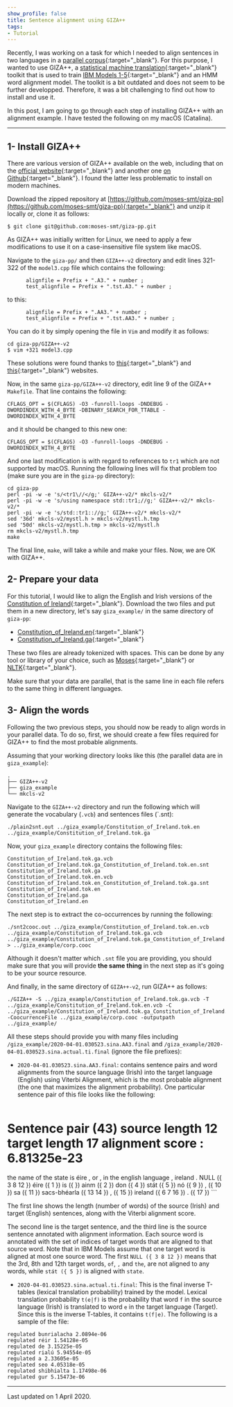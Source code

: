 ```yaml
---
show_profile: false
title: Sentence alignment using GIZA++
tags:
- Tutorial
---
```


Recently, I was working on a task for which I needed to align sentences in two languages in a [parallel corpus](https://en.wikipedia.org/wiki/Parallel_text){:target="_blank"}. For this purpose, I wanted to use GIZA++, a [statistical machine translation](https://en.wikipedia.org/wiki/Statistical_machine_translation){:target="_blank"} toolkit that is used to train [IBM Models 1-5](https://en.wikipedia.org/wiki/IBM_alignment_models){:target="_blank"} and an HMM word alignment model. The toolkit is a bit outdated and does not seem to be further developped. Therefore, it was a bit challenging to find out how to install and use it. 

In this post, I am going to go through each step of installing GIZA++ with an alignment example. I have tested the following on my macOS (Catalina).

---

## 1- Install GIZA++

There are various version of GIZA++ available on the web, including that on the [official website](http://www.statmt.org/moses/giza/GIZA++.html){:target="_blank"} and another one [on Github](https://github.com/moses-smt/giza-pp){:target="_blank"}. I found the latter less problematic to install on modern machines. 

Download the zipped repository at [https://github.com/moses-smt/giza-pp](https://github.com/moses-smt/giza-pp){:target="_blank"} and unzip it locally or, clone it as follows: 

```
$ git clone git@github.com:moses-smt/giza-pp.git
```

As GIZA++ was initially written for Linux, we need to apply a few modifications to use it on a case-insensitive file system like macOS. 

Navigate to the `giza-pp/` and then `GIZA++-v2` directory and edit lines 321-322 of the `model3.cpp` file which contains the following:

```
      alignfile = Prefix + ".A3." + number ;
      test_alignfile = Prefix + ".tst.A3." + number ;
```

to this:

```
      alignfile = Prefix + ".AA3." + number ;
      test_alignfile = Prefix + ".tst.AA3." + number ;
```

You can do it by simply opening the file in `Vim` and modify it as follows:

```
cd giza-pp/GIZA++-v2
$ vim +321 model3.cpp
```

These solutions were found thanks to [this](http://catherinegasnier.blogspot.com/2014/04/install-giza-107-on-mac-osx-1092.html){:target="_blank"} and [this](http://wiki.apertium.org/wiki/Using_GIZA%2B%2B){:target="_blank"} websites.


Now, in the same `giza-pp/GIZA++-v2` directory, edit line 9 of the GIZA++ `Makefile`. That line contains the following:

```
CFLAGS_OPT = $(CFLAGS) -O3 -funroll-loops -DNDEBUG -DWORDINDEX_WITH_4_BYTE -DBINARY_SEARCH_FOR_TTABLE -DWORDINDEX_WITH_4_BYTE
```

and it should be changed to this new one:

```
CFLAGS_OPT = $(CFLAGS) -O3 -funroll-loops -DNDEBUG -DWORDINDEX_WITH_4_BYTE
```

And one last modification is with regard to references to `tr1` which are not supported by macOS. Running the following lines will fix that problem too (make sure you are in the `giza-pp` directory):

```
cd giza-pp
perl -pi -w -e 's/<tr1\//</g;' GIZA++-v2/* mkcls-v2/*
perl -pi -w -e 's/using namespace std::tr1;//g;' GIZA++-v2/* mkcls-v2/*
perl -pi -w -e 's/std::tr1:://g;' GIZA++-v2/* mkcls-v2/*
sed '36d' mkcls-v2/mystl.h > mkcls-v2/mystl.h.tmp
sed '50d' mkcls-v2/mystl.h.tmp > mkcls-v2/mystl.h
rm mkcls-v2/mystl.h.tmp
make
```

The final line, `make`, will take a while and make your files. Now, we are OK with GIZA++.


## 2- Prepare your data

For this tutorial, I would like to align the English and Irish versions of the [Constitution of Ireland](https://en.wikipedia.org/wiki/Constitution_of_Ireland){:target="_blank"}. Download the two files and put them in a new directory, let's say `giza_example/` in the same directory of `giza-pp`:

- [Constitution_of_Ireland.en](https://raw.githubusercontent.com/sinaahmadi/Advanced-Natural-Language-Processing-Course/master/Constitution_of_Ireland.tok.en){:target="_blank"}
- [Constitution_of_Ireland.ga](https://raw.githubusercontent.com/sinaahmadi/Advanced-Natural-Language-Processing-Course/master/Constitution_of_Ireland.tok.ga){:target="_blank"}

These two files are already tokenized with spaces. This can be done by any tool or library of your choice, such as [Moses](https://github.com/moses-smt/mosesdecoder/blob/master/scripts/tokenizer/tokenizer.perl){:target="_blank"} or [NLTK](https://www.nltk.org/api/nltk.tokenize.html){:target="_blank"}.

Make sure that your data are parallel, that is the same line in each file refers to the same thing in different languages.


## 3- Align the words

Following the two previous steps, you should now be ready to align words in your parallel data. To do so, first, we should create a few files required for GIZA++ to find the most probable alignments. 

Assuming that your working directory looks like this (the parallel data are in `giza_example`):

```
.
├── GIZA++-v2
├── giza_example
└── mkcls-v2
```

Navigate to the `GIZA++-v2` directory and run the following which will generate the vocabulary (`.vcb`) and sentences files (`.snt):

```
./plain2snt.out ../giza_example/Constitution_of_Ireland.tok.en ../giza_example/Constitution_of_Ireland.tok.ga 
```

Now, your `giza_example` directory contains the following files:

```
Constitution_of_Ireland.tok.ga.vcb
Constitution_of_Ireland.tok.ga_Constitution_of_Ireland.tok.en.snt
Constitution_of_Ireland.tok.ga
Constitution_of_Ireland.tok.en.vcb
Constitution_of_Ireland.tok.en_Constitution_of_Ireland.tok.ga.snt
Constitution_of_Ireland.tok.en
Constitution_of_Ireland.ga
Constitution_of_Ireland.en
```

The next step is to extract the co-occurrences by running the following:

```
./snt2cooc.out ../giza_example/Constitution_of_Ireland.tok.en.vcb ../giza_example/Constitution_of_Ireland.tok.ga.vcb ../giza_example/Constitution_of_Ireland.tok.ga_Constitution_of_Ireland.tok.en.snt > ../giza_example/corp.cooc
```

Although it doesn't matter which `.snt` file you are providing, you should make sure that you will provide **the same thing** in the next step as it's going to be your source resource.

And finally, in the same directory of `GIZA++-v2`, run GIZA++ as follows:

```
./GIZA++ -S ../giza_example/Constitution_of_Ireland.tok.ga.vcb -T ../giza_example/Constitution_of_Ireland.tok.en.vcb -C ../giza_example/Constitution_of_Ireland.tok.ga_Constitution_of_Ireland.tok.en.snt -CoocurrenceFile ../giza_example/corp.cooc -outputpath ../giza_example/
```

All these steps should provide you with many files including `/giza_example/2020-04-01.030523.sina.AA3.final` and `/giza_example/2020-04-01.030523.sina.actual.ti.final` (ignore the file prefixes):

- `2020-04-01.030523.sina.AA3.final`: contains sentence pairs and word alignments from the source language (Irish) into the target language (English) using Viterbi Alignment, which is the most probable alignment (the one that maximizes the alignment probability). One particular sentence pair of this file looks like the following:

    ```
# Sentence pair (43) source length 12 target length 17 alignment score : 6.81325e-23
the name of the state is éire , or , in the english language , ireland . 
NULL ({ 3 8 12 }) éire ({ 1 }) is ({ }) ainm ({ 2 }) don ({ 4 }) stát ({ 5 }) nó ({ 9 }) , ({ 10 }) sa ({ 11 }) sacs-bhéarla ({ 13 14 }) , ({ 15 }) ireland ({ 6 7 16 }) . ({ 17 }) 
    ```
   
The first line shows the length (number of words) of the source (Irish) and target (English) sentences, along with the Viterbi alignment score.

The second line is the target sentence, and the third line is the source sentence annotated with alignment information. Each source word is annotated with the set of indices of target words that are aligned to that source word. Note that in IBM Models assume that one target word is aligned at most one source word. The first `NULL ({ 3 8 12 })` means that the 3rd, 8th and 12th target words, `of`, `,` and `the`, are not aligned to any words, while `stát ({ 5 })` is aligned with `state`.

- `2020-04-01.030523.sina.actual.ti.final`: This is the final inverse T-tables (lexical translation probability) trained by the model. Lexical translation probability `t(e|f)` is the probability that word `f` in the source language (Irish) is translated to word `e` in the target language (Target). Since this is the inverse T-tables, it contains `t(f|e)`. The following is a sample of the file:

```
regulated bunrialacha 2.0894e-06
regulated réir 1.54128e-05
regulated de 3.15225e-05
regulated rialú 5.94554e-05
regulated a 2.33605e-05
regulated seo 4.05318e-05
regulated shibhialta 1.17498e-06
regulated gur 5.15473e-06
```




<hr class="col-xs-12">
Last updated on 1 April 2020.